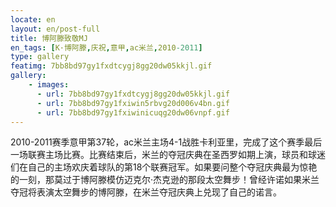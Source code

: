 ```yaml
---
locate: en
layout: en/post-full
title: 博阿滕致敬MJ
en_tags: [K·博阿滕,庆祝,意甲,ac米兰,2010-2011]
type: gallery
featimg: 7bb8bd97gy1fxdtcygj8gg20dw05kkjl.gif
gallery:
    - images:
      - url: 7bb8bd97gy1fxdtcygj8gg20dw05kkjl.gif
      - url: 7bb8bd97gy1fxiwin5rbvg20d006v4bn.gif
      - url: 7bb8bd97gy1fxiwinicuqg20dw06vnpf.gif
---
```


2010-2011赛季意甲第37轮，ac米兰主场4-1战胜卡利亚里，完成了这个赛季最后一场联赛主场比赛。比赛结束后，米兰的夺冠庆典在圣西罗如期上演，球员和球迷们在自己的主场欢庆着球队的第18个联赛冠军。如果要问整个夺冠庆典最为惊艳的一刻，那莫过于博阿滕模仿迈克尔·杰克逊的那段太空舞步！曾经许诺如果米兰夺冠将表演太空舞步的博阿滕，在米兰夺冠庆典上兑现了自己的诺言。